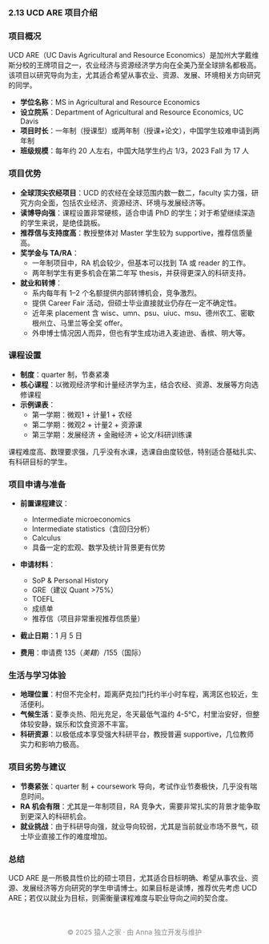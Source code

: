 ### 2.13 UCD ARE 项目介绍

### 项目概况

UCD ARE（UC Davis Agricultural and Resource Economics）是加州大学戴维斯分校的王牌项目之一，农业经济与资源经济学方向在全美乃至全球排名都极高。该项目以研究导向为主，尤其适合希望从事农业、资源、发展、环境相关方向研究的同学。

- **学位名称**：MS in Agricultural and Resource Economics
- **设立院系**：Department of Agricultural and Resource Economics, UC Davis
- **项目时长**：一年制（授课型）或两年制（授课+论文），中国学生较难申请到两年制
- **班级规模**：每年约 20 人左右，中国大陆学生约占 1/3，2023 Fall 为 17 人

### 项目优势

- **全球顶尖农经项目**：UCD 的农经在全球范围内数一数二，faculty 实力强，研究方向全面，包括农业经济、资源经济、环境与发展经济等。
- **读博导向强**：课程设置非常硬核，适合申请 PhD 的学生；对于希望继续深造的学生来说，是绝佳跳板。
- **推荐信与支持度高**：教授整体对 Master 学生较为 supportive，推荐信质量高。
- **奖学金与 TA/RA**：
  - 一年制项目中，RA 机会较少，但基本可以找到 TA 或 reader 的工作。
  - 两年制学生有更多机会在第二年写 thesis，并获得更深入的科研支持。
- **就业和转博**：
  - 系内每年有 1–2 个名额提供内部转博机会，竞争激烈。
  - 提供 Career Fair 活动，但硕士毕业直接就业仍存在一定不确定性。
  - 近年来 placement 含 wisc、umn、psu、uiuc、msu、德州农工、密歇根州立、马里兰等全奖 offer。
  - 外申博士情况因人而异，但也有学生成功进入麦迪逊、香槟、明大等。

### 课程设置

- **制度**：quarter 制，节奏紧凑
- **核心课程**：以微观经济学和计量经济学为主，结合农经、资源、发展等方向选修课程
- **示例课表**：
  - 第一学期：微观1 + 计量1 + 农经
  - 第二学期：微观2 + 计量2 + 资源课
  - 第三学期：发展经济 + 金融经济 + 论文/科研训练课

课程难度高、数理要求强，几乎没有水课，选课自由度较低，特别适合基础扎实、有科研目标的学生。

### 项目申请与准备

- **前置课程建议**：
  - Intermediate microeconomics
  - Intermediate statistics（含回归分析）
  - Calculus
  - 具备一定的宏观、数学及统计背景更有优势

- **申请材料**：
  - SoP & Personal History
  - GRE（建议 Quant >75%）
  - TOEFL
  - 成绩单
  - 推荐信（项目非常重视推荐信质量）
- **截止日期**：1 月 5 日
- **费用**：申请费 $135（美籍）/$155（国际）

### 生活与学习体验

- **地理位置**：村但不完全村，距离萨克拉门托约半小时车程，离湾区也较近，生活便利。
- **气候生活**：夏季炎热、阳光充足，冬天最低气温约 4-5℃，村里治安好，但整体较安静，娱乐和饮食资源不丰富。
- **科研资源**：以极低成本享受强大科研平台，教授普遍 supportive，几位教师实力和影响力极高。

### 项目劣势与建议

- **节奏紧张**：quarter 制 + coursework 导向，考试作业节奏极快，几乎没有喘息时间。
- **RA 机会有限**：尤其是一年制项目，RA 竞争大，需要非常扎实的背景才能争取到更深入的科研机会。
- **就业挑战**：由于科研导向强，就业导向较弱，尤其是当前就业市场不景气，硕士毕业直接工作的难度增加。

### 总结

UCD ARE 是一所极具性价比的硕士项目，尤其适合目标明确、希望从事农业、资源、发展经济等方向研究的学生申请博士。如果目标是读博，推荐优先考虑 UCD ARE；若仅以就业为目标，则需衡量课程难度与职业导向之间的契合度。

<p style="font-size: 0.85rem; color: #888; text-align: center; margin-top: 3rem;">
© 2025 猿人之家 · 由 Anna 独立开发与维护 
</p>
